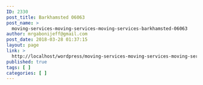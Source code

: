 ```yaml
---
ID: 2330
post_title: Barkhamsted 06063
post_name: >
  moving-services-moving-services-moving-services-barkhamsted-06063
author: mrgabonijeff@gmail.com
post_date: 2018-03-28 01:37:15
layout: page
link: >
  http://localhost/wordpress/moving-services-moving-services-moving-services-barkhamsted-06063/
published: true
tags: [ ]
categories: [ ]
---
```

